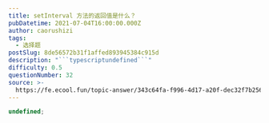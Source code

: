 ```yaml
---
title: setInterval 方法的返回值是什么？
pubDatetime: 2021-07-04T16:00:00.000Z
author: caorushizi
tags:
  - 选择题
postSlug: 8de56572b31f1affed893945384c915d
description: "```typescriptundefined```"
difficulty: 0.5
questionNumber: 32
source: >-
  https://fe.ecool.fun/topic-answer/343c64fa-f996-4d17-a20f-dec32f7b256b?orderBy=updateTime&order=desc&tagId=32
---
```


```typescript
undefined;
```
